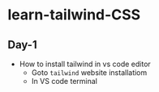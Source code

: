 # learn-tailwind-CSS

## Day-1
- How to install tailwind in vs code editor
    - Goto `tailwind` website installatiom
    - In VS code terminal